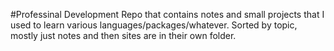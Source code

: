#Professinal Development
Repo that contains notes and small projects that I used to learn various languages/packages/whatever.
Sorted by topic, mostly just notes and then sites are in their own folder.

